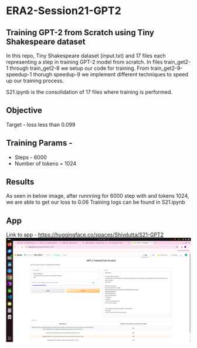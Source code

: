# ERA2-Session21-GPT2

## Training GPT-2 from Scratch using Tiny Shakespeare dataset

In this repo, Tiny Shakespeare dataset (input.txt) and 17 files each representing a step in training GPT-2 model from scratch. 
In files train_get2-1 through train_get2-8 we setup our code for training. 
From train_get2-9-speedup-1 thorugh speedup-9 we implement different techniques to speed up our training process.

S21.ipynb is the consolidation of 17 files where training is performed.
## Objective
Target - loss less than 0.099

## Training Params - 
- Steps - 6000
- Number of tokens = 1024

## Results
As seen in below image, after runnning for 6000 step with and tokens 1024, we are able to get our loss to 0.06
Training logs can be found in S21.ipynb

## App

Link to app - https://huggingface.co/spaces/Shivdutta/S21-GPT2
![gpt2](gpt2.png)
